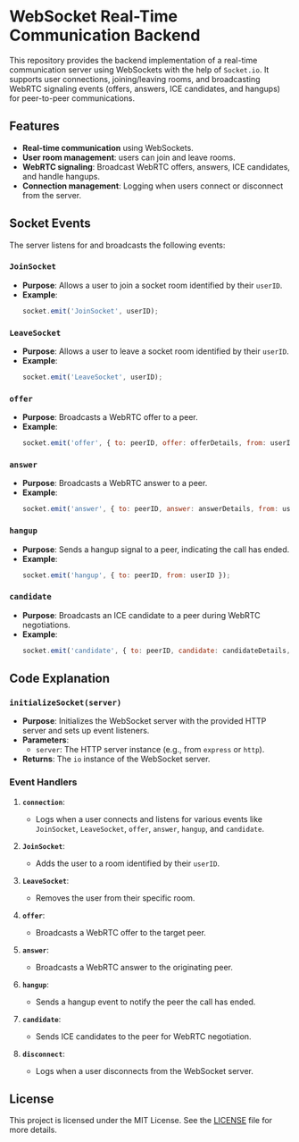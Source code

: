 # WebSocket Real-Time Communication Backend

This repository provides the backend implementation of a real-time communication server using WebSockets with the help of `Socket.io`. It supports user connections, joining/leaving rooms, and broadcasting WebRTC signaling events (offers, answers, ICE candidates, and hangups) for peer-to-peer communications.

## Features

- **Real-time communication** using WebSockets.
- **User room management**: users can join and leave rooms.
- **WebRTC signaling**: Broadcast WebRTC offers, answers, ICE candidates, and handle hangups.
- **Connection management**: Logging when users connect or disconnect from the server.

## Socket Events

The server listens for and broadcasts the following events:

### `JoinSocket`
- **Purpose**: Allows a user to join a socket room identified by their `userID`.
- **Example**:
  ```javascript
  socket.emit('JoinSocket', userID);
  ```

### `LeaveSocket`
- **Purpose**: Allows a user to leave a socket room identified by their `userID`.
- **Example**:
  ```javascript
  socket.emit('LeaveSocket', userID);
  ```

### `offer`
- **Purpose**: Broadcasts a WebRTC offer to a peer.
- **Example**:
  ```javascript
  socket.emit('offer', { to: peerID, offer: offerDetails, from: userID });
  ```

### `answer`
- **Purpose**: Broadcasts a WebRTC answer to a peer.
- **Example**:
  ```javascript
  socket.emit('answer', { to: peerID, answer: answerDetails, from: userID });
  ```

### `hangup`
- **Purpose**: Sends a hangup signal to a peer, indicating the call has ended.
- **Example**:
  ```javascript
  socket.emit('hangup', { to: peerID, from: userID });
  ```

### `candidate`
- **Purpose**: Broadcasts an ICE candidate to a peer during WebRTC negotiations.
- **Example**:
  ```javascript
  socket.emit('candidate', { to: peerID, candidate: candidateDetails, from: userID });
  ```

## Code Explanation

### `initializeSocket(server)`
- **Purpose**: Initializes the WebSocket server with the provided HTTP server and sets up event listeners.
- **Parameters**: 
  - `server`: The HTTP server instance (e.g., from `express` or `http`).
- **Returns**: The `io` instance of the WebSocket server.

### Event Handlers
1. **`connection`**: 
   - Logs when a user connects and listens for various events like `JoinSocket`, `LeaveSocket`, `offer`, `answer`, `hangup`, and `candidate`.
   
2. **`JoinSocket`**:
   - Adds the user to a room identified by their `userID`.

3. **`LeaveSocket`**:
   - Removes the user from their specific room.

4. **`offer`**:
   - Broadcasts a WebRTC offer to the target peer.

5. **`answer`**:
   - Broadcasts a WebRTC answer to the originating peer.

6. **`hangup`**:
   - Sends a hangup event to notify the peer the call has ended.

7. **`candidate`**:
   - Sends ICE candidates to the peer for WebRTC negotiation.

8. **`disconnect`**:
   - Logs when a user disconnects from the WebSocket server.

## License

This project is licensed under the MIT License. See the [LICENSE](LICENSE) file for more details.
